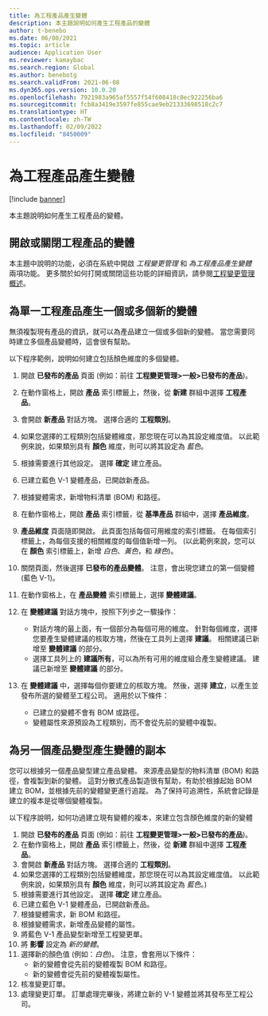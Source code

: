 ```yaml
---
title: 為工程產品產生變體
description: 本主題說明如何產生工程產品的變體
author: t-benebo
ms.date: 06/08/2021
ms.topic: article
audience: Application User
ms.reviewer: kamaybac
ms.search.region: Global
ms.author: benebotg
ms.search.validFrom: 2021-06-08
ms.dyn365.ops.version: 10.0.20
ms.openlocfilehash: 7921983a965af5557f54f608418c8ec922256ba6
ms.sourcegitcommit: fcb8a3419e3597fe855cae9eb21333698518c2c7
ms.translationtype: HT
ms.contentlocale: zh-TW
ms.lasthandoff: 02/09/2022
ms.locfileid: "8450009"
---
```

# <a name="generate-variants-for-engineering-products"></a>為工程產品產生變體

[!include [banner](../includes/banner.md)]

本主題說明如何產生工程產品的變體。

## <a name="turn-variant-generation-for-engineering-products-on-or-off"></a>開啟或關閉工程產品的變體

本主題中說明的功能，必須在系統中開啟 *工程變更管理* 和 *為工程產品產生變體* 兩項功能。 更多關於如何打開或關閉這些功能的詳細資訊，請參閱[工程變更管理概述](product-engineering-overview.md)。

## <a name="generate-one-or-more-new-variants-of-an-engineering-product"></a>為單一工程產品產生一個或多個新的變體

無須複製現有產品的資訊，就可以為產品建立一個或多個新的變體。 當您需要同時建立多個產品變體時，這會很有幫助。

以下程序範例，說明如何建立包括顏色維度的多個變體。

1. 開啟 **已發布的產品** 頁面 (例如：前往 **工程變更管理\>一般\>已發布的產品**)。
1. 在動作窗格上，開啟 **產品** 索引標籤上，然後，從 **新建** 群組中選擇 **工程產品**。
1. 會開啟 **新產品** 對話方塊。 選擇合適的 **工程類別**。
1. 如果您選擇的工程類別包括變體維度，那您現在可以為其設定維度值。 以此範例來說，如果類別具有 **顏色** 維度，則可以將其設定為 *藍色*。
1. 根據需要進行其他設定。 選擇 **確定** 建立產品。
1. 已建立藍色 V-1 變體產品，已開啟新產品。
1. 根據變體需求，新增物料清單 (BOM) 和路徑。
1. 在動作窗格上，開啟 **產品** 索引標籤，從 **基準產品** 群組中，選擇 **產品維度**。
1. **產品維度** 頁面隨即開啟。 此頁面包括每個可用維度的索引標籤。 在每個索引標籤上，為每個支援的相關維度的每個值新增一列。 (以此範例來說，您可以在 **顏色** 索引標籤上，新增 *白色*、*黃色*，和 *綠色*)。
1. 關閉頁面，然後選擇 **已發布的產品變體**。 注意，會出現您建立的第一個變體 (藍色 V-1)。
1. 在動作窗格上，在 **產品變體** 索引標籤上，選擇 **變體建議**。
1. 在 **變體建議** 對話方塊中，按照下列步之一驟操作：

    - 對話方塊的最上面，有一個部分為每個可用的維度。 針對每個維度，選擇您要產生變體建議的核取方塊，然後在工具列上選擇 **建議**。 相關建議已新增至 **變體建議** 的部分。
    - 選擇工具列上的 **建議所有**，可以為所有可用的維度組合產生變體建議。 建議已新增至 **變體建議** 的部分。

1. 在 **變體建議** 中，選擇每個你要建立的核取方塊。 然後，選擇 **建立**，以產生並發布所選的變體至工程公司。 適用於以下條件：

    - 已建立的變體不會有 BOM 或路徑。
    - 變體屬性來源預設為工程類別，而不會從先前的變體中複製。

## <a name="generate-a-variant-as-a-copy-of-another-product-variant"></a>為另一個產品變型產生變體的副本

您可以根據另一個產品變型建立產品變體。 來源產品變型的物料清單 (BOM) 和路徑，會複製到新的變體。 這對分散式產品製造很有幫助，有助於根據起始 BOM 建立 BOM，並根據先前的變體變更進行追蹤。 為了保持可追溯性，系統會記錄是建立的複本是從哪個變體複製。

以下程序說明，如何功過建立現有變體的複本，來建立包含顏色維度的新的變體

1. 開啟 **已發布的產品** 頁面 (例如：前往 **工程變更管理\>一般\>已發布的產品**)。
1. 在動作窗格上，開啟 **產品** 索引標籤上，然後，從 **新建** 群組中選擇 **工程產品**。
1. 會開啟 **新產品** 對話方塊。 選擇合適的 **工程類別**。
1. 如果您選擇的工程類別包括變體維度，那您現在可以為其設定維度值。 以此範例來說，如果類別具有 **顏色** 維度，則可以將其設定為 *藍色*。)
1. 根據需要進行其他設定。 選擇 **確定** 建立產品。
1. 已建立藍色 V-1 變體產品，已開啟新產品。
1. 根據變體需求，新 BOM 和路徑。
1. 根據變體需求，新增產品變體的屬性。
1. 將藍色 V-1 產品變型新增至工程變更單。
1. 將 **影響** 設定為 *新的變體*。
1. 選擇新的顏色值 (例如：*白色*)。 注意，會套用以下條件： 
    - 新的變體會從先前的變體複製 BOM 和路徑。
    - 新的變體會從先前的變體複製屬性。
1. 核准變更訂單。
1. 處理變更訂單。 訂單處理完畢後，將建立新的 V-1 變體並將其發布至工程公司。

